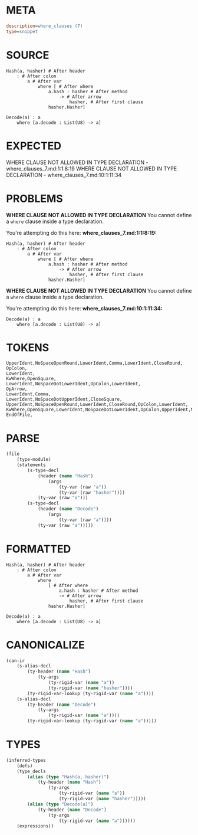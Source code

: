 # META
~~~ini
description=where_clauses (7)
type=snippet
~~~
# SOURCE
~~~roc
Hash(a, hasher) # After header
	: # After colon
		a # After var
			where [ # After where
				a.hash : hasher # After method
					-> # After arrow
						hasher, # After first clause
				hasher.Hasher]

Decode(a) : a
	where [a.decode : List(U8) -> a]
~~~
# EXPECTED
WHERE CLAUSE NOT ALLOWED IN TYPE DECLARATION - where_clauses_7.md:1:1:8:19
WHERE CLAUSE NOT ALLOWED IN TYPE DECLARATION - where_clauses_7.md:10:1:11:34
# PROBLEMS
**WHERE CLAUSE NOT ALLOWED IN TYPE DECLARATION**
You cannot define a `where` clause inside a type declaration.

You're attempting do this here:
**where_clauses_7.md:1:1:8:19:**
```roc
Hash(a, hasher) # After header
	: # After colon
		a # After var
			where [ # After where
				a.hash : hasher # After method
					-> # After arrow
						hasher, # After first clause
				hasher.Hasher]
```


**WHERE CLAUSE NOT ALLOWED IN TYPE DECLARATION**
You cannot define a `where` clause inside a type declaration.

You're attempting do this here:
**where_clauses_7.md:10:1:11:34:**
```roc
Decode(a) : a
	where [a.decode : List(U8) -> a]
```


# TOKENS
~~~zig
UpperIdent,NoSpaceOpenRound,LowerIdent,Comma,LowerIdent,CloseRound,
OpColon,
LowerIdent,
KwWhere,OpenSquare,
LowerIdent,NoSpaceDotLowerIdent,OpColon,LowerIdent,
OpArrow,
LowerIdent,Comma,
LowerIdent,NoSpaceDotUpperIdent,CloseSquare,
UpperIdent,NoSpaceOpenRound,LowerIdent,CloseRound,OpColon,LowerIdent,
KwWhere,OpenSquare,LowerIdent,NoSpaceDotLowerIdent,OpColon,UpperIdent,NoSpaceOpenRound,UpperIdent,CloseRound,OpArrow,LowerIdent,CloseSquare,
EndOfFile,
~~~
# PARSE
~~~clojure
(file
	(type-module)
	(statements
		(s-type-decl
			(header (name "Hash")
				(args
					(ty-var (raw "a"))
					(ty-var (raw "hasher"))))
			(ty-var (raw "a")))
		(s-type-decl
			(header (name "Decode")
				(args
					(ty-var (raw "a"))))
			(ty-var (raw "a")))))
~~~
# FORMATTED
~~~roc
Hash(a, hasher) # After header
	: # After colon
		a # After var
			where
				[ # After where
					a.hash : hasher # After method
					-> # After arrow
						hasher, # After first clause
				hasher.Hasher]

Decode(a) : a
	where [a.decode : List(U8) -> a]
~~~
# CANONICALIZE
~~~clojure
(can-ir
	(s-alias-decl
		(ty-header (name "Hash")
			(ty-args
				(ty-rigid-var (name "a"))
				(ty-rigid-var (name "hasher"))))
		(ty-rigid-var-lookup (ty-rigid-var (name "a"))))
	(s-alias-decl
		(ty-header (name "Decode")
			(ty-args
				(ty-rigid-var (name "a"))))
		(ty-rigid-var-lookup (ty-rigid-var (name "a")))))
~~~
# TYPES
~~~clojure
(inferred-types
	(defs)
	(type_decls
		(alias (type "Hash(a, hasher)")
			(ty-header (name "Hash")
				(ty-args
					(ty-rigid-var (name "a"))
					(ty-rigid-var (name "hasher")))))
		(alias (type "Decode(a)")
			(ty-header (name "Decode")
				(ty-args
					(ty-rigid-var (name "a"))))))
	(expressions))
~~~
